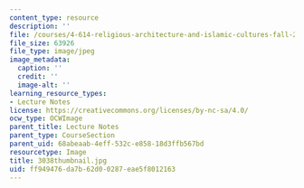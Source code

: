 ```yaml
---
content_type: resource
description: ''
file: /courses/4-614-religious-architecture-and-islamic-cultures-fall-2002/ff949476da7b62d00287eae5f8012163_3038thumbnail.jpg
file_size: 63926
file_type: image/jpeg
image_metadata:
  caption: ''
  credit: ''
  image-alt: ''
learning_resource_types:
- Lecture Notes
license: https://creativecommons.org/licenses/by-nc-sa/4.0/
ocw_type: OCWImage
parent_title: Lecture Notes
parent_type: CourseSection
parent_uid: 68abeaab-4eff-532c-e858-18d3ffb567bd
resourcetype: Image
title: 3038thumbnail.jpg
uid: ff949476-da7b-62d0-0287-eae5f8012163
---
```

